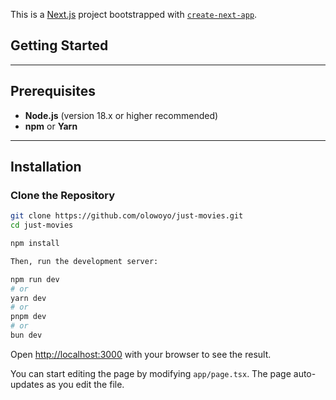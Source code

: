 This is a [Next.js](https://nextjs.org) project bootstrapped with [`create-next-app`](https://nextjs.org/docs/app/api-reference/cli/create-next-app).

## Getting Started

---

## Prerequisites

- **Node.js** (version 18.x or higher recommended)
- **npm** or **Yarn**

---

## Installation

### Clone the Repository

```bash
git clone https://github.com/olowoyo/just-movies.git
cd just-movies

npm install

Then, run the development server:

npm run dev
# or
yarn dev
# or
pnpm dev
# or
bun dev
```

Open [http://localhost:3000](http://localhost:3000) with your browser to see the result.

You can start editing the page by modifying `app/page.tsx`. The page auto-updates as you edit the file.
